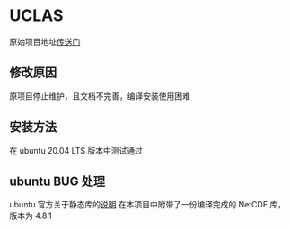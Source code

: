 # UCLAS
原始项目地址[传送门](https://github.com/uclales/uclales)

## 修改原因
原项目停止维护，且文档不完善，编译安装使用困难

## 安装方法
在 ubuntu 20.04 LTS 版本中测试通过

## ubuntu BUG 处理
ubuntu 官方关于静态库的[说明](https://bugs.launchpad.net/ubuntu/+source/netcdf/+bug/1698368)
在本项目中附带了一份编译完成的 NetCDF 库，版本为 4.8.1